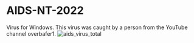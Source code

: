 # AIDS-NT-2022
Virus for Windows.
This virus was caught by a person from the YouTube channel overbafer1.
![aids_virus_total](https://user-images.githubusercontent.com/95938537/201942415-dd1f6158-15a3-41a5-b2d6-0afa55f518d8.png)

